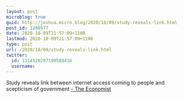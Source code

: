```yaml
---
layout: post
microblog: true
guid: http://joshua.micro.blog/2020/10/09/study-reveals-link.html
post_id: 1200577
date: 2020-10-09T21:57:09+1100
lastmod: 2020-10-09T21:57:09+1100
type: post
url: /2020/10/09/study-reveals-link.html
twitter:
  id: 1314520297190588416
  username: 
---
```

Study reveals link between internet access coming to people and scepticism of government [- The Economist](https://www.economist.com/graphic-detail/2020/10/10/faith-in-government-declines-when-mobile-internet-arrives)
